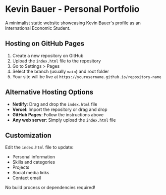 # Kevin Bauer - Personal Portfolio

A minimalist static website showcasing Kevin Bauer's profile as an International Economic Student.

## Hosting on GitHub Pages

1. Create a new repository on GitHub
2. Upload the `index.html` file to the repository
3. Go to Settings > Pages
4. Select the branch (usually `main`) and root folder
5. Your site will be live at `https://yourusername.github.io/repository-name`

## Alternative Hosting Options

- **Netlify**: Drag and drop the `index.html` file
- **Vercel**: Import the repository or drag and drop
- **GitHub Pages**: Follow the instructions above
- **Any web server**: Simply upload the `index.html` file

## Customization

Edit the `index.html` file to update:
- Personal information
- Skills and categories
- Projects
- Social media links
- Contact email

No build process or dependencies required!
